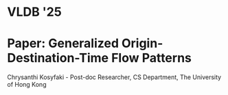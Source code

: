 # VLDB '25
# Paper: Generalized Origin-Destination-Time Flow Patterns
Chrysanthi Kosyfaki - Post-doc Researcher, CS Department, The University of Hong Kong
